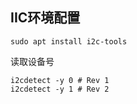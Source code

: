 ## IIC环境配置

```
sudo apt install i2c-tools
```

读取设备号
```
i2cdetect -y 0 # Rev 1
i2cdetect -y 1 # Rev 2
```

